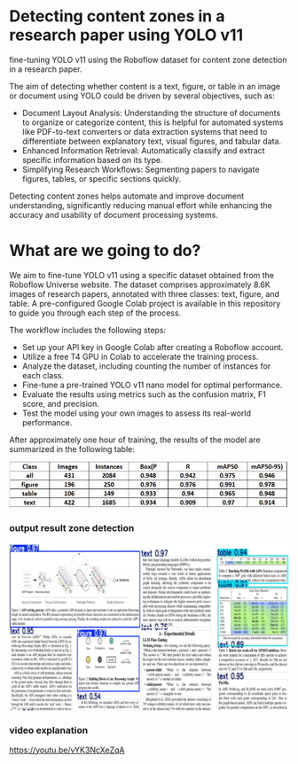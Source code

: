 # Detecting content zones in a research paper using YOLO v11
fine-tuning YOLO v11 using the Roboflow dataset for content zone detection in a research paper.

The aim of detecting whether content is a text, figure, or table in an image or document using YOLO could be driven by several objectives, such as:
- Document Layout Analysis: Understanding the structure of documents to organize or categorize content, this is helpful for automated systems like PDF-to-text converters or data extraction systems that need to differentiate between explanatory text, visual figures, and tabular data.
- Enhanced Information Retrieval: Automatically classify and extract specific information based on its type.
- Simplifying Research Workflows: Segmenting papers to navigate figures, tables, or specific sections quickly.

Detecting content zones helps automate and improve document understanding, significantly reducing manual effort while enhancing the accuracy and usability of document processing systems.

# What are we going to do?

We aim to fine-tune YOLO v11 using a specific dataset obtained from the Roboflow Universe website. The dataset comprises approximately 8.6K images of research papers, annotated with three classes: text, figure, and table. A pre-configured Google Colab project is available in this repository to guide you through each step of the process.

The workflow includes the following steps:

- Set up your API key in Google Colab after creating a Roboflow account.
- Utilize a free T4 GPU in Colab to accelerate the training process.
- Analyze the dataset, including counting the number of instances for each class.
- Fine-tune a pre-trained YOLO v11 nano model for optimal performance.
- Evaluate the results using metrics such as the confusion matrix, F1 score, and precision.
- Test the model using your own images to assess its real-world performance.

After approximately one hour of training, the results of the model are summarized in the following table:

![](metrics_evaluation.JPG) 
###  output result zone detection
![](output_result.png)

### video explanation
https://youtu.be/vYK3NcXeZqA





